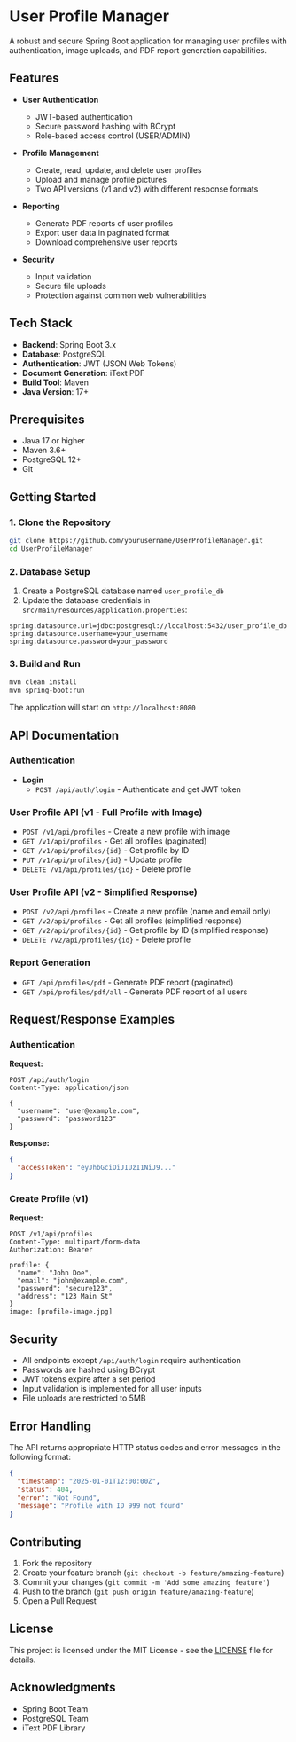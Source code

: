 # User Profile Manager

A robust and secure Spring Boot application for managing user profiles with authentication, image uploads, and PDF report generation capabilities.

## Features

- **User Authentication**
  - JWT-based authentication
  - Secure password hashing with BCrypt
  - Role-based access control (USER/ADMIN)

- **Profile Management**
  - Create, read, update, and delete user profiles
  - Upload and manage profile pictures
  - Two API versions (v1 and v2) with different response formats

- **Reporting**
  - Generate PDF reports of user profiles
  - Export user data in paginated format
  - Download comprehensive user reports

- **Security**
  - Input validation
  - Secure file uploads
  - Protection against common web vulnerabilities

## Tech Stack

- **Backend**: Spring Boot 3.x
- **Database**: PostgreSQL
- **Authentication**: JWT (JSON Web Tokens)
- **Document Generation**: iText PDF
- **Build Tool**: Maven
- **Java Version**: 17+

## Prerequisites

- Java 17 or higher
- Maven 3.6+
- PostgreSQL 12+
- Git

## Getting Started

### 1. Clone the Repository

```bash
git clone https://github.com/yourusername/UserProfileManager.git
cd UserProfileManager
```

### 2. Database Setup

1. Create a PostgreSQL database named `user_profile_db`
2. Update the database credentials in `src/main/resources/application.properties`:

```properties
spring.datasource.url=jdbc:postgresql://localhost:5432/user_profile_db
spring.datasource.username=your_username
spring.datasource.password=your_password
```

### 3. Build and Run

```bash
mvn clean install
mvn spring-boot:run
```

The application will start on `http://localhost:8080`

## API Documentation

### Authentication

- **Login**
  - `POST /api/auth/login` - Authenticate and get JWT token

### User Profile API (v1 - Full Profile with Image)

- `POST /v1/api/profiles` - Create a new profile with image
- `GET /v1/api/profiles` - Get all profiles (paginated)
- `GET /v1/api/profiles/{id}` - Get profile by ID
- `PUT /v1/api/profiles/{id}` - Update profile
- `DELETE /v1/api/profiles/{id}` - Delete profile

### User Profile API (v2 - Simplified Response)

- `POST /v2/api/profiles` - Create a new profile (name and email only)
- `GET /v2/api/profiles` - Get all profiles (simplified response)
- `GET /v2/api/profiles/{id}` - Get profile by ID (simplified response)
- `DELETE /v2/api/profiles/{id}` - Delete profile

### Report Generation

- `GET /api/profiles/pdf` - Generate PDF report (paginated)
- `GET /api/profiles/pdf/all` - Generate PDF report of all users

## Request/Response Examples

### Authentication

**Request:**
```http
POST /api/auth/login
Content-Type: application/json

{
  "username": "user@example.com",
  "password": "password123"
}
```

**Response:**
```json
{
  "accessToken": "eyJhbGciOiJIUzI1NiJ9..."
}
```

### Create Profile (v1)

**Request:**
```http
POST /v1/api/profiles
Content-Type: multipart/form-data
Authorization: Bearer 

profile: {
  "name": "John Doe",
  "email": "john@example.com",
  "password": "secure123",
  "address": "123 Main St"
}
image: [profile-image.jpg]
```

## Security

- All endpoints except `/api/auth/login` require authentication
- Passwords are hashed using BCrypt
- JWT tokens expire after a set period
- Input validation is implemented for all user inputs
- File uploads are restricted to 5MB

## Error Handling

The API returns appropriate HTTP status codes and error messages in the following format:

```json
{
  "timestamp": "2025-01-01T12:00:00Z",
  "status": 404,
  "error": "Not Found",
  "message": "Profile with ID 999 not found"
}
```

## Contributing

1. Fork the repository
2. Create your feature branch (`git checkout -b feature/amazing-feature`)
3. Commit your changes (`git commit -m 'Add some amazing feature'`)
4. Push to the branch (`git push origin feature/amazing-feature`)
5. Open a Pull Request

## License

This project is licensed under the MIT License - see the [LICENSE](LICENSE) file for details.

## Acknowledgments

- Spring Boot Team
- PostgreSQL Team
- iText PDF Library

